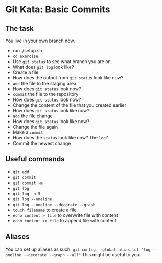 # Git Kata: Basic Commits
## The task
You live in your own branch now.
- run ./setup.sh    
- `cd exercise`
- Use `git status` to see what branch you are on.
- What does `git log` look like?
- Create a file
- How does the output from `git status` look like now?
- `add` the file to the staging area
- How does `git status` look now?
- `commit` the file to the repository
- How does `git status` look now?
- Change the content of the file that you created earlier
- How does `git status` look like now?
- `add` the file change
- How does `git status` look like now?
- Change the file again
- Make a `commit`
- How does the `status` look like now? The `log`?
- Commit the newest change

## Useful commands
- `git add`
- `git commit`
- `git commit -m`
- `git log`
- `git log -n 5`
- `git log --oneline`
- `git log --oneline --decorate --graph`
- `touch filename` to create a file
- `echo content > file` to overwrite file with content
- `echo content >> file` to append file with content


## Aliases
You can set up aliases as such:
`git config --global alias.lol "log --oneline --decorate --graph --all"`
This might be useful to you.
